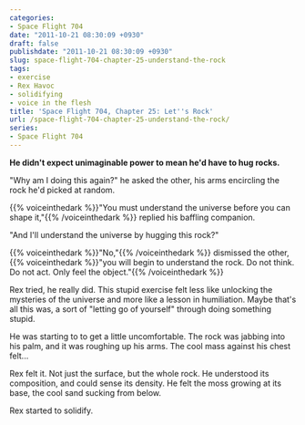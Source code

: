 ```yaml
---
categories:
- Space Flight 704
date: "2011-10-21 08:30:09 +0930"
draft: false
publishdate: "2011-10-21 08:30:09 +0930"
slug: space-flight-704-chapter-25-understand-the-rock
tags:
- exercise
- Rex Havoc
- solidifying
- voice in the flesh
title: 'Space Flight 704, Chapter 25: Let''s Rock'
url: /space-flight-704-chapter-25-understand-the-rock/
series:
- Space Flight 704
---
```

**He didn't expect unimaginable power to mean he'd have to hug rocks.**

"Why am I doing this again?" he asked the other, his arms encircling the rock he'd picked at random.

{{% voiceinthedark %}}"You must understand the universe before you can shape it,"{{% /voiceinthedark %}} replied his baffling companion.

"And I'll understand the universe by hugging this rock?"

{{% voiceinthedark %}}"No,"{{% /voiceinthedark %}} dismissed the other, {{% voiceinthedark %}}"you will begin to understand the rock. Do not think. Do not act. Only feel the object."{{% /voiceinthedark %}}

Rex tried, he really did. This stupid exercise felt less like unlocking the mysteries of the universe and more like a lesson in humiliation. Maybe that's all this was, a sort of "letting go of yourself" through doing something stupid.

He was starting to to get a little uncomfortable. The rock was jabbing into his palm, and it was roughing up his arms. The cool mass against his chest felt...

Rex felt it. Not just the surface, but the whole rock. He understood its composition, and could sense its density. He felt the moss growing at its base, the cool sand sucking from below.

Rex started to solidify.

